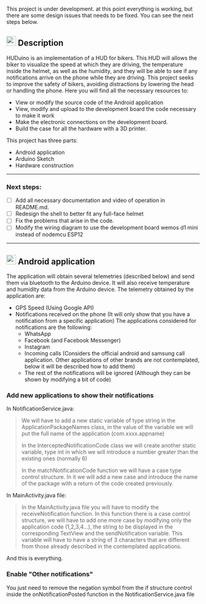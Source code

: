 This project is under development. at this point everything is working, but there are some design issues that needs to be fixed. You can see the next steps below.
## <img src="https://i.ibb.co/QNzSJy4/1024-copia.png" data-canonical-src="https://i.ibb.co/QNzSJy4/1024-copia.png" width="25" height="25" /> Description
HUDuino is an implementation of a HUD for bikers. This HUD will allows the biker to visualize the speed at which they are driving, the temperature inside the helmet, as well as the humidity, and they will be able to see if any notifications arrive on the phone while they are driving. 
This project seeks to improve the safety of bikers, avoiding distractions by lowering the head or handling the phone. 
Here you will find all the necessary resources to: 
 
 - View or modify the source code of the Android application
  - View, modify and upload to the development board the code necessary to make it work 
  - Make the electronic connections on the development board. 
  - Build the case for all the hardware with a 3D printer.

This project has three parts:
 - Android application
 - Arduino Sketch
 - Hardware construction

------------

### Next steps:
 - [ ] Add all necessary documentation and video of operation in README.md.
 - [ ] Redesign the shell to better fit any full-face helmet
 - [ ] Fix the problems that arise in the code.
 - [ ] Modify the wiring diagram to use the development board wemos d1 mini instead of nodemcu ESP12

------------

## <img src="https://upload.wikimedia.org/wikipedia/commons/thumb/f/fc/Android_logo_%282014-2019%29.png/600px-Android_logo_%282014-2019%29.png" data-canonical-src="https://upload.wikimedia.org/wikipedia/commons/thumb/f/fc/Android_logo_%282014-2019%29.png/600px-Android_logo_%282014-2019%29.png" width="25" height="25" /> Android application 
The application will obtain several telemetries (described below) and send them via bluetooth to the Arduino device. It will also receive temperature and humidity data from the Arduino device.
The telemetry obtained by the application are:
- GPS Speed (Using Google API)
- Notifications received on the phone (It will only show that you have a notification from a specific application) The applications considered for notifications are the following:
   - WhatsApp
   - Facebook (and Facebook Messenger)
   - Instagram
   - Incoming calls (Considers the official android and samsung call application. Other applications of other brands are not contemplated, below it will be described how to add them)
   - The rest of the notifications will be ignored (Although they can be shown by modifying a bit of code)

### Add new applications to show their notifications

In NotificationService.java:

> We will have to add a new static variable of type string in the ApplicationPackageNames class, in the value of the variable we will put the full name of the application (com.xxxx.appname)
> 
> In the InterceptedNotificationCode class we will create another static variable, type int in which we will introduce a number greater than the existing ones (normally 6)
> 
> In the matchNotificationCode function we will have a case type control structure. In it we will add a new case and introduce the name of the package with a return of the code created previously.


In MainActivity.java file:

> In the MainActivity.java file you will have to modify the receiveNotification function. In this function there is a case control structure, we will have to add one more case by modifying only the application code (1,2,3,4...), the string to be displayed in the corresponding TextView and the sendNotification variable. This variable will have to have a string of 3 characters that are different from those already described in the contemplated applications.

And this is everything. 

### Enable "Other notifications"
You just need to remove the negation symbol from the if structure control inside the onNotificationPosted function in the NotificationService.java file
